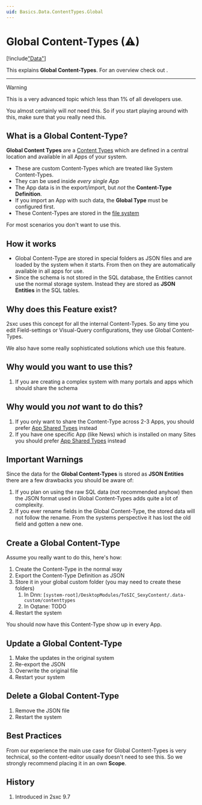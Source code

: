 ```yaml
---
uid: Basics.Data.ContentTypes.Global
---
```


# Global Content-Types (⚠)

[!include["Data"](~/basics/data/_shared-content-types-global.md)]

This explains **Global Content-Types**. For an overview check out [](xref:Basics.Data.Index).

---

> [!WARNING]
> This is a very advanced topic which less than 1% of all developers use. 
> 
> You almost certainly will _not_ need this. So if you start playing around with this, 
> make sure that you really need this. 

## What is a Global Content-Type?

**Global Content Types** are a [Content Types](xref:Basics.Data.ContentTypes.Index) which are defined in a central location and available in all Apps of your system. 

* These are custom Content-Types which are treated like System Content-Types. 
* They can be used inside _every single App_
* The App data is in the export/import, but _not_ the **Content-Type Definition**. 
* If you import an App with such data, the **Global Type** must be configured first.
* These Content-Types are stored in the [file system](xref:Basics.Data.ContentTypes.FileStorage)

For most scenarios you don't want to use this. 

## How it works

* Global Content-Type are stored in special folders as JSON files and are loaded by the system when it starts. From then on they are automatically available in all apps for use. 
* Since the schema is not stored in the SQL database, the Entities cannot use the normal storage system. Instead they are stored as **JSON Entities** in the SQL tables. 

## Why does this Feature exist?

2sxc uses this concept for all the internal Content-Types. So any time you edit Field-settings or Visual-Query configurations, they use Global Content-Types. 

We also have some really sophisticated solutions which use this feature. 


## Why would you want to use this?

1. If you are creating a complex system with many portals and apps which should share the schema

## Why would you _not_ want to do this?

1. If you only want to share the Content-Type across 2-3 Apps, you should prefer [App Shared Types](xref:Basics.Data.ContentTypes.Shared) instead
1. If you have one specific App (like News) which is installed on many Sites you should prefer [App Shared Types](xref:Basics.Data.ContentTypes.Shared) instead

## Important Warnings

Since the data for the **Global Content-Types** is stored as **JSON Entities** there are a few drawbacks you should be aware of:

1. If you plan on using the raw SQL data (not recommended anyhow) then the JSON format used in Global Content-Types adds quite a lot of complexity. 
1. If you ever rename fields in the Global Content-Type, the stored data will not follow the rename. From the systems perspective it has lost the old field and gotten a new one. 


## Create a Global Content-Type

Assume you really want to do this, here's how:

1. Create the Content-Type in the normal way
1. Export the Content-Type Definition as JSON
1. Store it in your global custom folder (you may need to create these folders)
    1. In Dnn: `[system-root]/DesktopModules/ToSIC_SexyContent/.data-custom/contenttypes`
    1. In Oqtane: TODO
1. Restart the system

You should now have this Content-Type show up in every App. 

## Update a Global Content-Type

1. Make the updates in the original system
1. Re-export the JSON
1. Overwrite the original file
1. Restart your system

## Delete a Global Content-Type

1. Remove the JSON file
1. Restart the system


## Best Practices

From our experience the main use case for Global Content-Types is very technical, so the content-editor usually doesn't need to see this. So we strongly recommend placing it in an own **Scope**.


## History

1. Introduced in 2sxc 9.7
